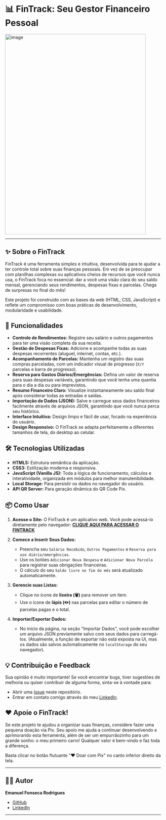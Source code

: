 # 📊 FinTrack: Seu Gestor Financeiro Pessoal

<img width="455" height="648" alt="image" src="https://github.com/user-attachments/assets/b204a733-24ba-449b-af79-57b4db5cff8c" />

---

## ✨ Sobre o FinTrack

FinTrack é uma ferramenta simples e intuitiva, desenvolvida para te ajudar a ter controle total sobre suas finanças pessoais. Em vez de se preocupar com planilhas complexas ou aplicativos cheios de recursos que você nunca usa, o FinTrack foca no essencial: dar a você uma visão clara do seu saldo mensal, gerenciando seus rendimentos, despesas fixas e parcelas. Chega de surpresas no final do mês!

Este projeto foi construído com as bases da web (HTML, CSS, JavaScript) e reflete um compromisso com boas práticas de desenvolvimento, modularidade e usabilidade.

## 🚀 Funcionalidades

* **Controle de Rendimentos:** Registre seu salário e outros pagamentos para ter uma visão completa da sua receita.
* **Gestão de Despesas Fixas:** Adicione e acompanhe todas as suas despesas recorrentes (aluguel, internet, contas, etc.).
* **Acompanhamento de Parcelas:** Mantenha um registro das suas compras parceladas, com um indicador visual de progresso (`X/Y` parcelas e barra de progresso).
* **Reserva para Gastos Diários/Emergências:** Defina um valor de reserva para suas despesas variáveis, garantindo que você tenha uma quantia para o dia a dia ou para imprevistos.
* **Resumo Financeiro Claro:** Visualize instantaneamente seu saldo final após considerar todas as entradas e saídas.
* **Importação de Dados (JSON):** Salve e carregue seus dados financeiros facilmente através de arquivos JSON, garantindo que você nunca perca seu histórico.
* **Interface Intuitiva:** Design limpo e fácil de usar, focado na experiência do usuário.
* **Design Responsivo:** O FinTrack se adapta perfeitamente a diferentes tamanhos de tela, do desktop ao celular.

## 🛠️ Tecnologias Utilizadas

* **HTML5:** Estrutura semântica da aplicação.
* **CSS3:** Estilização moderna e responsiva.
* **JavaScript (Vanilla JS):** Toda a lógica de funcionamento, cálculos e interatividade, organizada em módulos para melhor manutenibilidade.
* **Local Storage:** Para persistir os dados no navegador do usuário.
* **API QR Server:** Para geração dinâmica do QR Code Pix.

## 📦 Como Usar

1.  **Acesse o Site:** O FinTrack é um aplicativo web. Você pode acessá-lo diretamente pelo navegador:
    [**CLIQUE AQUI PARA ACESSAR O FINTRACK**](https://github.com/emanuel-frs/FinTrack.git)

2.  **Comece a Inserir Seus Dados:**
    * Preencha seu `Salário Recebido`, `Outros Pagamentos` e `Reserva para uso diário/emergências`.
    * Use os botões `Adicionar Nova Despesa` e `Adicionar Nova Parcela` para registrar suas obrigações financeiras.
    * O cálculo do seu `Saldo livre no fim do mês` será atualizado automaticamente.

3.  **Gerencie suas Listas:**
    * Clique no ícone de **lixeira (🗑️)** para remover um item.
    * Use o ícone de **lápis (✏️)** nas parcelas para editar o número de parcelas pagas e o total.

4.  **Importar/Exportar Dados:**
    * No início da página, na seção "Importar Dados", você pode escolher um arquivo JSON previamente salvo com seus dados para carregá-los. (Atualmente, a função de exportar não está exposta na UI, mas os dados são salvos automaticamente no `localStorage` do seu navegador).

## 💡 Contribuição e Feedback

Sua opinião é muito importante! Se você encontrar bugs, tiver sugestões de melhoria ou quiser contribuir de alguma forma, sinta-se à vontade para:

* Abrir uma [Issue](https://github.com/emanuel-frs/FinTrack/issues) neste repositório.
* Entrar em contato comigo através do meu [LinkedIn](https://www.linkedin.com/in/emanuel-f-2565181b6/).

## ❤️ Apoie o FinTrack!

Se este projeto te ajudou a organizar suas finanças, considere fazer uma pequena doação via Pix. Seu apoio me ajuda a continuar desenvolvendo e aprimorando esta ferramenta, além de ser um empurrãozinho para um grande sonho: o meu primeiro carro! Qualquer valor é bem-vindo e faz toda a diferença.

Basta clicar no botão flutuante "❤️ Doar com Pix" no canto inferior direito da tela.

---

## 👨‍💻 Autor

**Emanuel Fonseca Rodrigues**

* [GitHub](https://github.com/emanuel-frs)
* [LinkedIn](https://www.linkedin.com/in/emanuel-f-2565181b6/)

---

